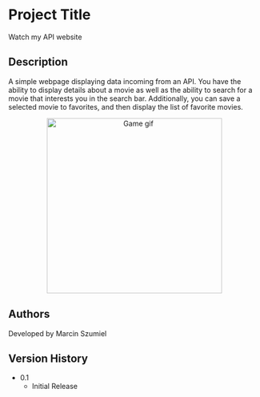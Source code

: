 # Project Title

Watch my API website

## Description

A simple webpage displaying data incoming from an API. 
You have the ability to display details about a movie as well as the ability to search for a movie that interests you in the search bar. 
Additionally, you can save a selected movie to favorites, and then display the list of favorite movies.

<div align="center">
        <img align="center" width="350" src="/avatar.gif" alt="Game gif" />
</div>

## Authors

Developed by Marcin Szumiel

## Version History
* 0.1
    * Initial Release

